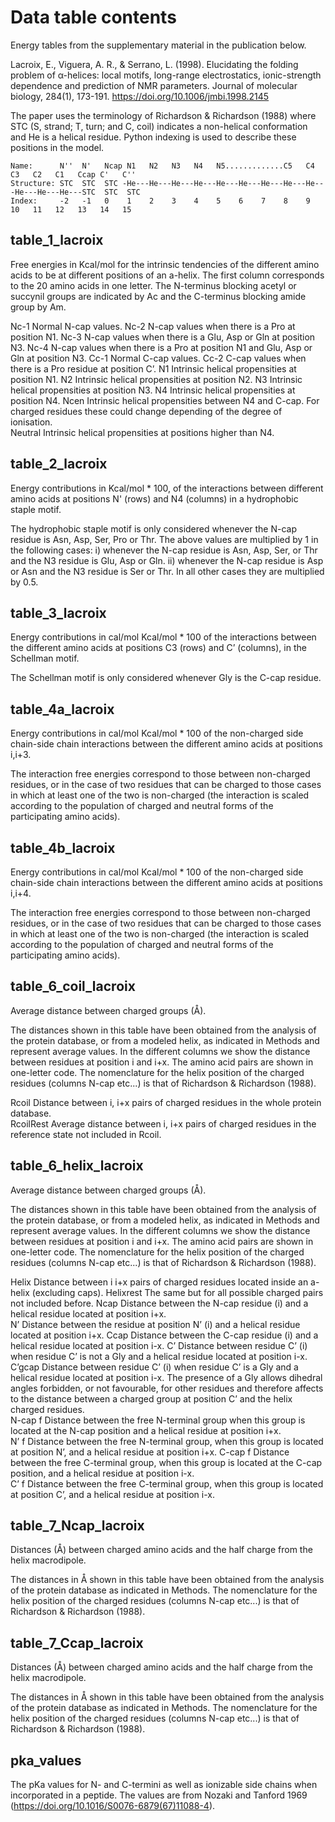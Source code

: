 # Data table contents

Energy tables from the supplementary material in the publication below.

Lacroix, E., Viguera, A. R., & Serrano, L. (1998). Elucidating the folding problem of α-helices: local motifs, long-range electrostatics, ionic-strength dependence and prediction of NMR parameters. Journal of molecular biology, 284(1), 173-191. https://doi.org/10.1006/jmbi.1998.2145

The paper uses the terminology of Richardson & Richardson (1988) where STC (S, strand; T, turn; and C, coil) indicates a non-helical conformation and He is a helical residue. Python indexing is used to describe these positions in the model.
```text
Name:      N''  N'   Ncap N1   N2   N3   N4   N5.............C5   C4   C3   C2   C1   Ccap C'   C''  
Structure: STC  STC  STC -He---He---He---He---He---He---He---He---He---He---He---He---STC  STC  STC
Index:     -2   -1   0    1    2    3    4    5    6    7    8    9    10   11   12   13   14   15
```


## table_1_lacroix
Free energies in Kcal/mol for the intrinsic tendencies of the different amino acids to be at different positions of an a-helix.
The first column corresponds to the 20 amino acids in one letter. The N-terminus blocking acetyl or succynil groups are indicated by Ac and the C-terminus blocking amide group by Am.

Nc-1 	Normal N-cap values.
Nc-2 	N-cap values when there is a Pro at position N1.
Nc-3 	N-cap values when there is a Glu, Asp or Gln at position N3.
Nc-4 	N-cap values when there is a Pro at position N1 and Glu, Asp or Gln at position N3.
Cc-1 	Normal C-cap values.
Cc-2 	C-cap values when there is a Pro residue at position C’.
N1	    Intrinsic helical propensities at position N1.
N2	    Intrinsic helical propensities at position N2.
N3	    Intrinsic helical propensities at position N3.
N4 	    Intrinsic helical propensities at position N4.
Ncen	Intrinsic helical propensities between N4 and C-cap. For charged residues these could change depending of the degree of ionisation.  
Neutral	Intrinsic helical propensities at positions higher than N4.


## table_2_lacroix
Energy contributions in Kcal/mol * 100, of the interactions between different amino acids at positions N' (rows) and N4 (columns) in a hydrophobic staple motif. 

The hydrophobic staple motif is only considered whenever the N-cap residue is Asn, Asp, Ser, Pro or Thr.  The above values are multiplied by 1 in the following cases: i) whenever the N-cap residue is Asn, Asp, Ser, or Thr and the N3 residue is Glu, Asp or Gln. ii) whenever the N-cap residue is Asp or Asn and the N3 residue is Ser or Thr.  In all other cases they are multiplied by 0.5.

## table_3_lacroix
Energy contributions in cal/mol Kcal/mol * 100 of the interactions between the different amino acids at positions C3 (rows) and C’ (columns), in the Schellman motif. 

The Schellman motif is only considered whenever Gly is the C-cap residue.

## table_4a_lacroix
Energy contributions in cal/mol Kcal/mol * 100 of the non-charged side chain-side chain interactions between the different amino acids at positions i,i+3. 

The interaction free energies correspond to those between non-charged residues, or in the case of two residues that can be charged to those cases in which at least one of the two is non-charged (the interaction is scaled according to the population of charged and neutral forms of the participating amino acids).  

## table_4b_lacroix
Energy contributions in cal/mol Kcal/mol * 100 of the non-charged side chain-side chain interactions between the different amino acids at positions i,i+4. 

The interaction free energies correspond to those between non-charged residues, or in the case of two residues that can be charged to those cases in which at least one of the two is non-charged (the interaction is scaled according to the population of charged and neutral forms of the participating amino acids).

## table_6_coil_lacroix
Average distance between charged groups (Å).

The distances shown in this table have been obtained from the analysis of the protein database, or from a modeled helix, as indicated in Methods and represent average values. In the different columns we show the distance between residues at position i and i+x.  The amino acid pairs are shown in one-letter code. The nomenclature for the helix position of the charged residues (columns N-cap etc...) is that of Richardson & Richardson (1988).

Rcoil 		Distance between i, i+x pairs of charged residues in the whole protein database.   
RcoilRest 		Average distance between i, i+x pairs of charged residues in the reference state 
		not included in Rcoil. 

## table_6_helix_lacroix
Average distance between charged groups (Å).

The distances shown in this table have been obtained from the analysis of the protein database, or from a modeled helix, as indicated in Methods and represent average values. In the different columns we show the distance between residues at position i and i+x.  The amino acid pairs are shown in one-letter code. The nomenclature for the helix position of the charged residues (columns N-cap etc...) is that of Richardson & Richardson (1988).

Helix		Distance between i 	i+x pairs of charged residues located inside an a-helix (excluding caps). 
Helixrest 		The same but for all possible charged pairs not included before. 
Ncap		Distance between the N-cap residue (i) and a helical residue located at position i+x.  
N’		Distance between the residue at position N’ (i) and a helical residue located at position i+x. 
Ccap		Distance between the C-cap residue (i) and a helical residue located at position i-x. 
C’		Distance between residue C’ (i) when residue C’ is not a Gly and a helical residue 
		located at position i-x. 
C’gcap		Distance between residue C’ (i) when residue C’ is a Gly and a helical residue 
		located at position i-x.  The presence of a Gly allows dihedral angles forbidden, 
		or not favourable, for other residues and therefore affects to the distance between 
		a charged group at position C’ and the helix charged residues.  
N-cap f 		Distance between the free N-terminal group when this group is located at the N-cap 
		position and a helical residue at position i+x.  
N’ f 		Distance between the free N-terminal group, when this group is located at position N’, 
		and a helical residue at position i+x. 
C-cap f 		Distance between the free C-terminal group, when this group is located at the C-cap 
		position, and a helical residue at position i-x.   
C’ f 		Distance between the free C-terminal group, when this group is located at position C’, 
		and a helical residue at position i-x.  

## table_7_Ncap_lacroix
Distances (Å) between charged amino acids and the half charge from the helix macrodipole.

The distances in Å shown in this table have been obtained from the analysis of the protein database as indicated in Methods.  The nomenclature for the helix position of the charged residues (columns N-cap etc...) is that of Richardson & Richardson (1988).

## table_7_Ccap_lacroix
Distances (Å) between charged amino acids and the half charge from the helix macrodipole.

The distances in Å shown in this table have been obtained from the analysis of the protein database as indicated in Methods.  The nomenclature for the helix position of the charged residues (columns N-cap etc...) is that of Richardson & Richardson (1988).

## pka_values
The pKa values for N- and C-termini as well as ionizable side chains when incorporated in a peptide. The values are from Nozaki and Tanford 1969 (https://doi.org/10.1016/S0076-6879(67)11088-4).


